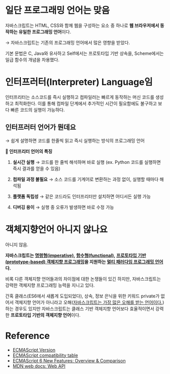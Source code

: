 # 일단 프로그래밍 언어는 맞음

자바스크립트는 HTML, CSS와 함께 웹을 구성하는 요소 중 하나로 **웹 브라우저에서 동작하는 유일한 프로그래밍 언어**이다.

→ 자바스크립트는 기존의 프로그래밍 언어에서 많은 영향을 받았다.

 기본 문법은 C, Java와 유사하고 Self에서는 프로토타입 기반 상속을, Scheme에서는 일급 함수의 개념을 차용했다.

# 인터프러터(Interpreter) Language임

인터프리터는 소스코드를 즉시 실행하고 컴파일러는 빠르게 동작하는 머신 코드를 생성하고 최적화한다. 이를 통해 컴파일 단계에서 추가적인 시간이 필요함에도 불구하고 보다 빠른 코드의 실행이 가능하다.

## 인터프러터 언어가 뭔데요

→ 쉽게 설명하면 코드를 한줄씩 읽고 즉시 실행하는 방식의 프로그래밍 언어

**📌 인터프리터 언어의 특징**

1.	**실시간 실행** → 코드를 한 줄씩 해석하며 바로 실행 (ex. Python 코드를 실행하면 즉시 결과를 얻을 수 있음)

2.	**컴파일 과정 불필요** → 소스 코드를 기계어로 변환하는 과정 없이, 실행할 때마다 해석됨

3.	**플랫폼 독립성** → 같은 코드라도 인터프리터만 설치하면 어디서든 실행 가능

4.	**디버깅 용이** → 실행 중 오류가 발생하면 바로 수정 가능

# 객체지향언어 아니지 않나요

아니지 않음.

**자바스크립트는 [명령형(imperative)](https://ko.wikipedia.org/wiki/%EB%AA%85%EB%A0%B9%ED%98%95_%ED%94%84%EB%A1%9C%EA%B7%B8%EB%9E%98%EB%B0%8D), [함수형(functional)](https://ko.wikipedia.org/wiki/%ED%95%A8%EC%88%98%ED%98%95_%ED%94%84%EB%A1%9C%EA%B7%B8%EB%9E%98%EB%B0%8D), [프로토타입 기반(prototype-based) 객체지향 프로그래밍](https://ko.wikipedia.org/wiki/%ED%94%84%EB%A1%9C%ED%86%A0%ED%83%80%EC%9E%85_%EA%B8%B0%EB%B0%98_%ED%94%84%EB%A1%9C%EA%B7%B8%EB%9E%98%EB%B0%8D)을 지원하는 [멀티 패러다임 프로그래밍 언어](https://ko.wikipedia.org/wiki/%EB%8B%A4%EC%A4%91_%ED%8C%A8%EB%9F%AC%EB%8B%A4%EC%9E%84_%ED%94%84%EB%A1%9C%EA%B7%B8%EB%9E%98%EB%B0%8D_%EC%96%B8%EC%96%B4)다.**

비록 다른 객체지향 언어들과의 차이점에 대한 논쟁들이 있긴 하지만, 자바스크립트는 강력한 객체지향 프로그래밍 능력을 지니고 있다.

 간혹 클래스(ES6에서 새롭게 도입되었다), 상속, 정보 은닉을 위한 키워드 private가 없어서 객체지향 언어가 아니라고 오해([자바스크립트는 가장 많은 오해를 받는 언어이다.](http://javascript.crockford.com/javascript.html))하는 경우도 있지만 자바스크립트는 클래스 기반 객체지향 언어보다 효율적이면서 강력한 **프로토타입 기반의 객체지향 언어**이다.

# **Reference**

- [ECMAScript Version](https://developer.mozilla.org/ko/docs/Web/JavaScript/%EC%96%B8%EC%96%B4_%EB%A6%AC%EC%86%8C%EC%8A%A4)
- [ECMAScript compatibility table](https://kangax.github.io/compat-table/es6)
- [ECMAScript 6 New Features: Overview & Comparison](http://es6-features.org/)
- [MDN web docs: Web API](https://developer.mozilla.org/ko/docs/Web/API)